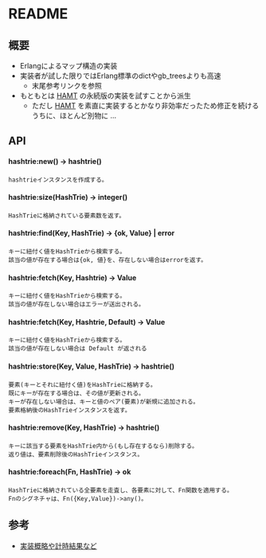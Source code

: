 # README
## 概要
* Erlangによるマップ構造の実装
* 実装者が試した限りではErlang標準のdictやgb_treesよりも高速
  * 末尾参考リンクを参照
* もともとは [HAMT][hamt] の永続版の実装を試すことから派生
  * ただし [HAMT][hamt] を素直に実装するとかなり非効率だったため修正を続けるうちに、ほとんど別物に ...

[hamt]: http://lampwww.epfl.ch/papers/idealhashtrees.pdf "Hash Array Mapped Trie"

## API
#### hashtrie:new() -> hashtrie()

    hashtrieインスタンスを作成する。


#### hashtrie:size(HashTrie) -> integer()

    HashTrieに格納されている要素数を返す。

#### hashtrie:find(Key, HashTrie) -> {ok, Value} | error

    キーに紐付く値をHashTrieから検索する。
    該当の値が存在する場合は{ok, 値}を、存在しない場合はerrorを返す。

#### hashtrie:fetch(Key, Hashtrie) -> Value

    キーに紐付く値をHashTrieから検索する。
    該当の値が存在しない場合はエラーが送出される。

#### hashtrie:fetch(Key, Hashtrie, Default) -> Value

    キーに紐付く値をHashTrieから検索する。
    該当の値が存在しない場合は Default が返される

#### hashtrie:store(Key, Value, HashTrie) -> hashtrie()

    要素(キーとそれに紐付く値)をHashTrieに格納する。
    既にキーが存在する場合は、その値が更新される。
    キーが存在しない場合は、キーと値のペア(要素)が新規に追加される。
    要素格納後のHashTrieインスタンスを返す。

#### hashtrie:remove(Key, HashTrie) -> hashtrie()

    キーに該当する要素をHashTrie内から(もし存在するなら)削除する。
    返り値は、要素削除後のHashTrieインスタンス。

#### hashtrie:foreach(Fn, HashTrie) -> ok

    HashTrieに格納されている全要素を走査し、各要素に対して、Fn関数を適用する。
    Fnのシグネチャは、Fn({Key,Value})->any()。

## 参考
* [実装概略や計時結果など](http://d.hatena.ne.jp/sile/20101008/1286558755)
